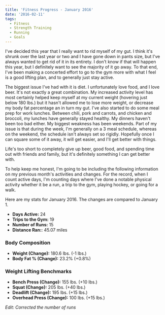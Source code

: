 ```yaml
---
title: 'Fitness Progress - January 2016'
date: '2016-02-11'
tags:
  - Fitness
  - Strength Training
  - Running
  - Goals
---
```


I've decided this year that I really want to rid myself of my gut. I think it's shrunk over the last year or two and I have gone down in pants size, but I've always wanted to get rid of it in its entirety. I don't know if that will happen this year, but I definitely want to see the majority of it go away. To that end, I've been making a concerted effort to go to the gym more with what I feel is a good lifting plan, and to generally just stay active.
<!-- excerpt -->

The biggest issue I've had with it is diet. I unfortunately love food, and I love beer. It's not exactly a great combination. My increased activity level has most certainly helped keep myself at my current weight (hovering just below 180 lbs.) but it hasn't allowed me to lose more weight, or decrease my body fat percentage an in turn my gut. I've also started to do some meal prep for work lunches. Between chili, pork and carrots, and chicken and broccoli, my lunches have generally stayed healthy. My dinners haven't been too bad either. My biggest weakness has been weekends. Part of my issue is that during the week, I'm generally on a 3 meal schedule, whereas on the weekend, the schedule isn't always set so rigidly. Hopefully once I can square some of it away, it will get easier, and I'll get better with things.

Life's too short to completely give up beer, good food, and spending time out with friends and family, but it's definitely something I can get better with.

To help keep me honest, I'm going to be including the following information on my previous month's activities and changes. For the record, when I count active days, I'm counting days where I've done a notable physical activity whether it be a run, a trip to the gym, playing hockey, or going for a walk.

Here are my stats for January 2016. The changes are compared to January 1.

-   **Days Active:** 24
-   **Trips to the Gym:** 19
-   **Number of Runs:** 15
-   **Distance Ran:**: 45.07 miles

### Body Composition

-   **Weight (Change):** 180.6 lbs. (-1 lbs.)
-   **Body Fat % (Change):** 23.2% (+0.8%)

### Weight Lifting Benchmarks

-   **Bench Press (Change):** 155 lbs. (+10 lbs.)
-   **Squat (Change):** 205 lbs. (+40 lbs.)
-   **Deadlift (Change):** 195 lbs. (+15 lbs.)
-   **Overhead Press (Change):** 100 lbs. (+15 lbs.)

_Edit: Corrected the number of runs_
